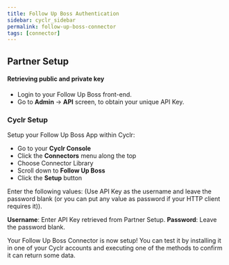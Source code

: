 ```yaml
---
title: Follow Up Boss Authentication
sidebar: cyclr_sidebar
permalink: follow-up-boss-connector
tags: [connector]
---
```


## Partner Setup

#### Retrieving public and private key
* Login to your Follow Up Boss front-end. 
* Go to **Admin** -> **API** screen, to obtain your unique API Key.


### Cyclr Setup

Setup your Follow Up Boss App within Cyclr:

*   Go to your **Cyclr Console**
*   Click the **Connectors** menu along the top
*   Choose Connector Library
*   Scroll down to **Follow Up Boss**
*   Click the **Setup** button

Enter the following values:
(Use API Key as the username and leave the password blank (or you can put any value as password if your HTTP client requires it)).

**Username**: Enter API Key retrieved from Partner Setup.
**Password**: Leave the password blank.




Your Follow Up Boss Connector is now setup! You can test it by installing it in one of your Cyclr accounts and executing one of the methods to confirm it can return some data.
